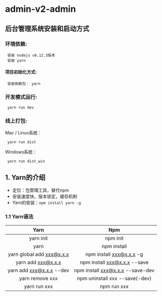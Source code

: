 # admin-v2-admin

##  后台管理系统安装和启动方式

### 环境依赖:

```
 安装 nodejs v6.12.3版本
 安装 yarn
```

#### 项目初始化方式:

```
 安装依赖包： yarn
```

### 开发模式运行:

```
 yarn run dev
```

### 线上打包:

Mac / Linux系统：

```
 yarn run dist
```

Windows系统：

```
 yarn run dist_win
```



## 1. Yarn的介绍

- 定位：包管理工具，替代npm
- 安装速度快，版本锁定，缓存机制
- Yarn的安装：`npm install yarn -g`

### 1.1 Yarn语法

|           Yarn            |               Npm                |
| :-----------------------: | :------------------------------: |
|         yarn init         |             npm init             |
|           yarn            |           npm install            |
| yarn global add xxx@x.x.x |     npm install xxx@x.x.x -g     |
|    yarn add xxx@x.x.x     |   npm install xxx@x.x.x --save   |
| yarn add xxx@x.x.x --dev  | npm install xxx@x.x.x --save-dev |
|      yarn remove xxx      |  npm uninstall xxx --save(-dev)  |
|       yarn run xxx        |           npm run xxx            |


